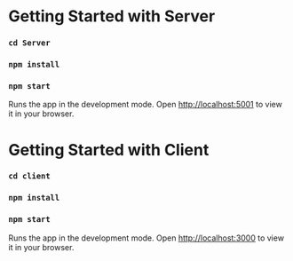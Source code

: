 # Getting Started with Server

### `cd Server`
### `npm install`
### `npm start`

Runs the app in the development mode.
Open [http://localhost:5001](http://localhost:3000) to view it in your browser.

# Getting Started with Client

### `cd client`
### `npm install`
### `npm start`

Runs the app in the development mode.
Open [http://localhost:3000](http://localhost:3000) to view it in your browser.

